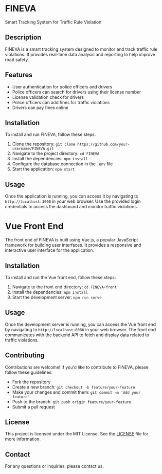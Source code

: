  
# FINEVA
Smart Tracking System for Traffic Rule Violation

## Description
FINEVA is a smart tracking system designed to monitor and track traffic rule violations. It provides real-time data analysis and reporting to help improve road safety.

## Features
- User authentication for police officers and drivers
- Police officers can search for drivers using their license number
- License validation check for drivers
- Police officers can add fines for traffic violations
- Drivers can pay fines online

## Installation
To install and run FINEVA, follow these steps:
1. Clone the repository: `git clone https://github.com/your-username/FINEVA.git`
2. Navigate to the project directory: `cd FINEVA`
3. Install the dependencies: `npm install`
4. Configure the database connection in the `.env` file
5. Start the application: `npm start`

## Usage
Once the application is running, you can access it by navigating to `http://localhost:3000` in your web browser. Use the provided login credentials to access the dashboard and monitor traffic violations.

# Vue Front End
The front end of FINEVA is built using Vue.js, a popular JavaScript framework for building user interfaces. It provides a responsive and interactive user interface for the application.

## Installation
To install and run the Vue front end, follow these steps:
1. Navigate to the front end directory: `cd FINEVA-front`
2. Install the dependencies: `npm install`
3. Start the development server: `npm run serve`

## Usage
Once the development server is running, you can access the Vue front end by navigating to `http://localhost:8080` in your web browser. The front end communicates with the backend API to fetch and display data related to traffic violations.


## Contributing
Contributions are welcome! If you'd like to contribute to FINEVA, please follow these guidelines:
- Fork the repository
- Create a new branch: `git checkout -b feature/your-feature`
- Make your changes and commit them: `git commit -m 'Add your feature'`
- Push to the branch: `git push origin feature/your-feature`
- Submit a pull request

## License
This project is licensed under the MIT License. See the [LICENSE](LICENSE) file for more information.

## Contact
For any questions or inquiries, please contact us.
